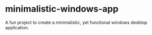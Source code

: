 # minimalistic-windows-app
A fun project to create a minimalistic, yet functional windows desktop application.
